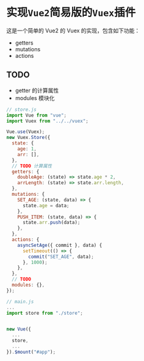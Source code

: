 # 实现`Vue2`简易版的`Vuex`插件

这是一个简单的 Vue2 的 Vuex 的实现，包含如下功能：

- getters
- mutations
- actions

## TODO

- getter 的计算属性
- modules 模块化

```js
// store.js
import Vue from "vue";
import Vuex from "../../vuex";

Vue.use(Vuex);
new Vuex.Store({
  state: {
    age: 1,
    arr: [],
  },
  // TODO 计算属性
  getters: {
    doubleAge: (state) => state.age * 2,
    arrLength: (state) => state.arr.length,
  },
  mutations: {
    SET_AGE: (state, data) => {
      state.age = data;
    },
    PUSH_ITEM: (state, data) => {
      state.arr.push(data);
    },
  },
  actions: {
    asyncSetAge({ commit }, data) {
      setTimeout(() => {
        commit("SET_AGE", data);
      }, 1000);
    },
  },
  // TODO
  modules: {},
});
```

```js
// main.js
...
import store from "./store";


new Vue({
  ...
  store,
  ...
}).$mount("#app");
```
